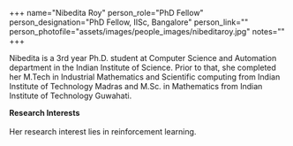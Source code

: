 +++
name="Nibedita Roy"
person_role="PhD Fellow"
person_designation="PhD Fellow, IISc, Bangalore"
person_link=""
person_photofile="assets/images/people_images/nibeditaroy.jpg"
notes=""
+++


Nibedita is a 3rd year Ph.D. student at Computer Science and Automation department in the Indian Institute of Science. Prior to that, she completed her M.Tech in Industrial Mathematics and Scientific computing from Indian Institute of Technology Madras and M.Sc. in Mathematics from Indian Institute of Technology Guwahati. 

<b>Research Interests</b>
<br><br>
Her research interest lies in reinforcement learning.

	

